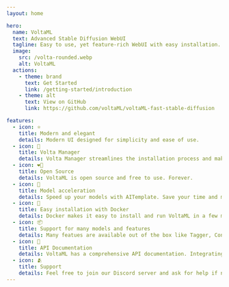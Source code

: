 ```yaml
---
layout: home

hero:
  name: VoltaML
  text: Advanced Stable Diffusion WebUI
  tagline: Easy to use, yet feature-rich WebUI with easy installation. By community, for community.
  image:
    src: /volta-rounded.webp
    alt: VoltaML
  actions:
    - theme: brand
      text: Get Started
      link: /getting-started/introduction
    - theme: alt
      text: View on GitHub
      link: https://github.com/voltaML/voltaML-fast-stable-diffusion

features:
  - icon: ⭐
    title: Modern and elegant
    details: Modern UI designed for simplicity and ease of use.
  - icon: 🔧
    title: Volta Manager
    details: Volta Manager streamlines the installation process and makes it even easier to use VoltaML.
  - icon: ❤‍🔥
    title: Open Source
    details: VoltaML is open source and free to use. Forever.
  - icon: 🚀
    title: Model acceleration
    details: Speed up your models with AITemplate. Save your time and money.
  - icon: 🐳
    title: Easy installation with Docker
    details: Docker makes it easy to install and run VoltaML in a few minutes.
  - icon: 📦
    title: Support for many models and features
    details: Many featues are available out of the box like Tagger, ControlNet and Image Browser.
  - icon: 📖
    title: API Documentation
    details: VoltaML has a comprehensive API documentation. Integrating into other projects should be easy.
  - icon: 🫂
    title: Support
    details: Feel free to join our Discord server and ask for help if needed. Or just hang out with us.
---
```

